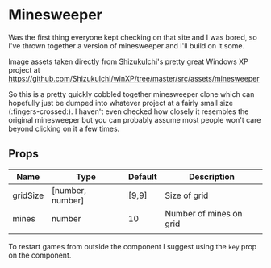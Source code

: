 # Minesweeper

Was the first thing everyone kept checking on that site and I was bored, so I've thrown together a version of minesweeper and I'll build on it some.

Image assets taken directly from [ShizukuIchi](https://github.com/ShizukuIchi)'s pretty great Windows XP project at https://github.com/ShizukuIchi/winXP/tree/master/src/assets/minesweeper

So this is a pretty quickly cobbled together minesweeper clone which can hopefully just be dumped into whatever project at a fairly small size (:fingers-crossed:). I haven't even checked how closely it resembles the original minesweeper but you can probably assume most people won't care beyond clicking on it a few times.

## Props

| Name     | Type             | Default | Description             |
| -------- | ---------------- | ------- | ----------------------- |
| gridSize | [number, number] | [9,9]   | Size of grid            |
| mines    | number           | 10      | Number of mines on grid |
|          |                  |         |                         |

To restart games from outside the component I suggest using the `key` prop on the component.
